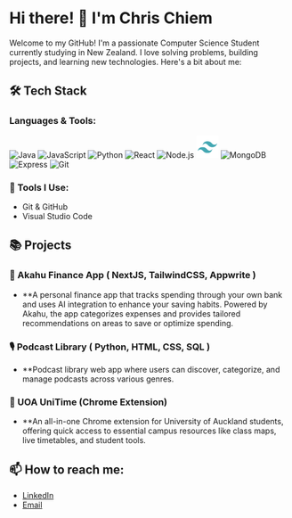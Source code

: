 # Hi there! 👋 I'm Chris Chiem

Welcome to my GitHub! I'm a passionate Computer Science Student currently studying in New Zealand. I love solving problems, building projects, and learning new technologies. Here's a bit about me:

## 🛠 Tech Stack

### Languages & Tools:
<!-- Adjust language icons using the markdown image syntax. Find more at https://simpleicons.org/ -->
<p align="left">
  <!-- Java -->
  <img src="https://cdn.jsdelivr.net/gh/devicons/devicon/icons/java/java-original.svg" alt="Java" width="40" height="40"/>
  <!-- JavaScript -->
  <img src="https://cdn.jsdelivr.net/gh/devicons/devicon/icons/javascript/javascript-original.svg" alt="JavaScript" width="40" height="40"/>
  <!-- Python -->
  <img src="https://cdn.jsdelivr.net/gh/devicons/devicon/icons/python/python-original.svg" alt="Python" width="40" height="40"/>
  <!-- React -->
  <img src="https://cdn.jsdelivr.net/gh/devicons/devicon/icons/react/react-original.svg" alt="React" width="40" height="40"/>
  <!-- Node.js -->
  <img src="https://cdn.jsdelivr.net/gh/devicons/devicon/icons/nodejs/nodejs-original.svg" alt="Node.js" width="40" height="40"/>
  <!-- Tailwind CSS -->
  <img src="tailwind-svgrepo-com.svg" alt="Tailwind CSS" width="40" height="40"/>
  <!-- MongoDB -->
  <img src="https://cdn.jsdelivr.net/gh/devicons/devicon/icons/mongodb/mongodb-original.svg" alt="MongoDB" width="40" height="40"/>
  <!-- Express -->
  <img src="https://cdn.jsdelivr.net/gh/devicons/devicon/icons/express/express-original.svg" alt="Express" width="40" height="40"/>
  <!-- Git -->
  <img src="https://cdn.jsdelivr.net/gh/devicons/devicon/icons/git/git-original.svg" alt="Git" width="40" height="40"/>
</p>

### 🧰 Tools I Use:
- Git & GitHub
- Visual Studio Code

## 📚 Projects
### 💸 Akahu Finance App ( NextJS, TailwindCSS, Appwrite )
- **A personal finance app that tracks spending through your own bank and uses AI integration to enhance your saving habits. Powered by Akahu, the app categorizes expenses and provides tailored recommendations on areas to save or optimize spending. 

### 🎙️ Podcast Library ( Python, HTML, CSS, SQL )
- **Podcast library web app where users can discover, categorize, and manage podcasts across various genres.

### 🔹 UOA UniTime (Chrome Extension)
- **An all-in-one Chrome extension for University of Auckland students, offering quick access to essential campus resources like class maps, live timetables, and student tools.

## 📫 How to reach me:
- [LinkedIn](https://www.linkedin.com/in/chris-chiem-uoa/)
- [Email](mailto:chris.chiem01@gmail.com)
